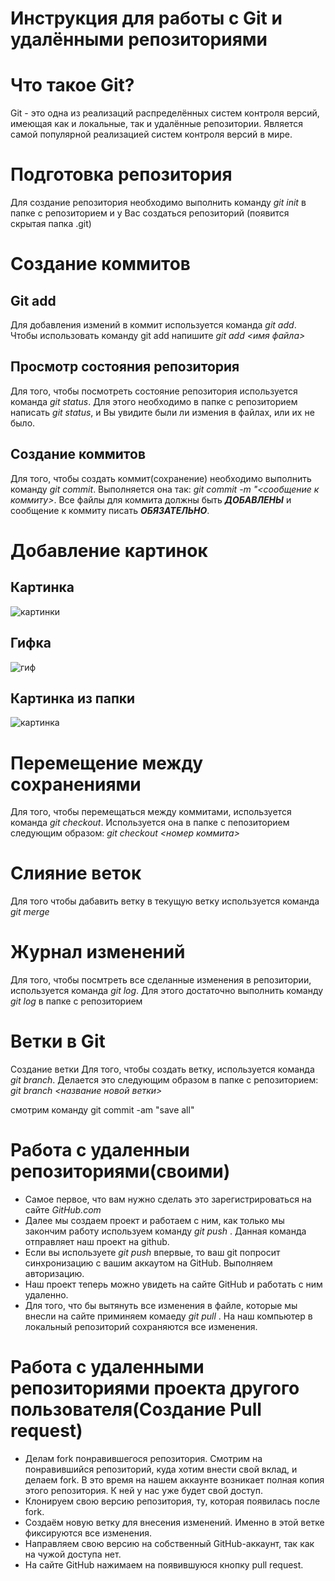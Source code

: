 # Инструкция для работы с Git и удалёнными репозиториями
# Что такое Git?
Git - это одна из реализаций распределённых систем контроля версий, имеющая как и локальные, так и удалённые репозитории. Является самой популярной реализацией систем контроля версий в мире.
# Подготовка репозитория
Для создание репозитория необходимо выполнить команду _git init_ в папке с репозиторием и у Вас создаться репозиторий (появится скрытая папка .git)

# Создание коммитов
## Git add
Для добавления измений в коммит используется команда *git add*. Чтобы использовать команду git add напишите *git add <имя файла>*

Просмотр состояния репозитория
---
Для того, чтобы посмотреть состояние репозитория используется команда *git status*. Для этого необходимо в папке с репозиторием написать *git status*, и Вы увидите были ли измения в файлах, или их не было.

## Создание коммитов
Для того, чтобы создать коммит(сохранение) необходимо выполнить команду *git commit*. Выполняется она так: *git commit -m "<сообщение к коммиту>*. Все файлы для коммита должны быть ***ДОБАВЛЕНЫ*** и сообщение к коммиту писать ***ОБЯЗАТЕЛЬНО***.

# Добавление картинок
## Картинка
   ![картинки](https://miro.medium.com/max/1400/1*vlDY5078rLn0dFQWbdAKUA.png)
## Гифка
   ![гиф](https://raw.githubusercontent.com/nadehi18/battery-wallpaper-windows/master/preview/charging.gif)
## Картинка из папки
   ![картинка](1_S-_fv45WT4MgqtnPVsxtHQ.jpeg)

# Перемещение между сохранениями
Для того, чтобы перемещаться между коммитами, используется команда *git checkout*. Используется она в папке с пепозиторием следующим образом: *git checkout <номер коммита>*
# Слияние веток
Для того чтобы дабавить ветку в текущую ветку используется команда *git merge*
# Журнал изменений
Для того, чтобы посмтреть все сделанные изменения в репозитории, используется команда _git log_. Для этого достаточно выполнить команду _git log_ в папке с репозиторием
# Ветки в Git
Создание ветки
Для того, чтобы создать ветку, используется команда *git branch*. Делается это следующим образом в папке с репозиторием: *git branch <название новой ветки>*

смотрим команду git commit -am "save all"

# Работа с удаленныи репозиториями(своими)
* Самое первое, что вам нужно сделать это зарегистрироваться на сайте _GitHub.com_
* Далее мы создаем проект и работаем с ним, как только мы закончим работу используем команду _git push_ . Данная команда отправляет наш проект на github.
* Если вы используете _git push_ впервые, то ваш git попросит синхронизацию с вашим аккаутом на GitHub. Выполняем авторизацию.
* Наш проект теперь можно увидеть на сайте GitHub и работать с ним удаленно.
* Для того, что бы вытянуть все изменения в файле, которые мы внесли на сайте приминяем комаеду _git pull_ . На наш компьютер в локальный репозиторий сохраняются все изменения.

# Работа с удаленными репозиториями проекта другого пользователя(Создание Pull request)
* Делам fork понравившегося репозитория.
Смотрим на понравившийся репозиторий, куда хотим внести свой вклад, и делаем fork.
В это время на нашем аккаунте возникает полная копия этого репозитория. К ней у нас
уже будет свой доступ.
* Клонируем свою версию репозитория, ту, которая появилась после fork.
* Создаём новую ветку для внесения изменений. Именно в этой ветке фиксируются все
изменения.
* Направляем свою версию на собственный GitHub-аккаунт, так как на чужой доступа
нет.
* На сайте GitHub нажимаем на появившуюся кнопку pull request.